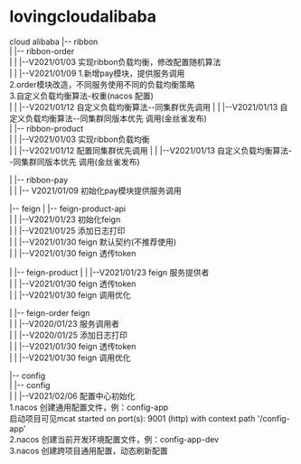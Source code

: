 # lovingcloudalibaba
cloud alibaba
|-- ribbon  
|   |-- ribbon-order  
|   |   |--V2021/01/03 实现ribbon负载均衡，修改配置随机算法  
|   |   |--V2021/01/09 1.新增pay模块，提供服务调用  
                       2.order模块改造，不同服务使用不同的负载均衡策略  
                       3.自定义负载均衡算法-权重(nacos 配置)  
|   |   |--V2021/01/12 自定义负载均衡算法--同集群优先调用
|   |   |--V2021/01/13 自定义负载均衡算法--同集群同版本优先 调用(金丝雀发布)  
|   |-- ribbon-product  
|   |   |--V2021/01/03 实现ribbon负载均衡  
|   |   |--V2021/01/12 配置同集群优先调用
|   |   |--V2021/01/13 自定义负载均衡算法--同集群同版本优先 调用(金丝雀发布)

|   |-- ribbon-pay  
|   |   |-- V2021/01/09 初始化pay模块提供服务调用  


|-- feign
|   |-- feign-product-api  
|   |   |--V2021/01/23  初始化feign  
|   |   |--V2021/01/25  添加日志打印  
|   |   |--V2021/01/30  feign 默认契约(不推荐使用)  
|   |   |--V2021/01/30  feign 透传token  

|   |-- feign-product
|   |   |--V2021/01/23  feign 服务提供者  
|   |   |--V2021/01/30  feign 透传token  
|   |   |--V2021/01/30  feign 调用优化

|   |-- feign-order feign  
|   |   |--V2020/01/23  服务调用者  
|   |   |--V2020/01/25   添加日志打印  
|   |   |--V2021/01/30  feign 透传token  
|   |   |--V2021/01/30  feign 调用优化


|-- config  
|   |-- config  
|   |   |--V2021/02/06 配置中心初始化  
                        1.nacos 创建通用配置文件，例：config-app  
                        启动项目可见mcat started on port(s): 9001 (http) with context path '/config-app'  
                        2.nacos 创建当前开发环境配置文件，例：config-app-dev  
                        3.nacos 创建跨项目通用配置，动态刷新配置